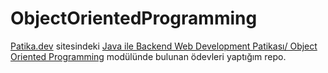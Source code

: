 # ObjectOrientedProgramming
[Patika.dev](https://www.patika.dev) sitesindeki [Java ile Backend Web Development Patikası/ Object Oriented Programming](https://app.patika.dev/moduller/oop) modülünde bulunan ödevleri yaptığım repo.
